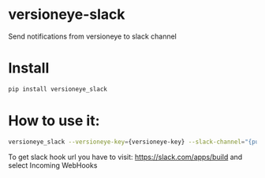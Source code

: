 # versioneye-slack
Send notifications from versioneye to slack channel

# Install

```bash
pip install versioneye_slack
```

# How to use it:

```bash
versioneye_slack --versioneye-key={versioneye-key} --slack-channel="{publish channel}" --slack-hook='{registered slack hook url}'
```

To get slack hook url you have to visit: https://slack.com/apps/build and select Incoming WebHooks
